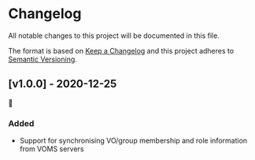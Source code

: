# Changelog

All notable changes to this project will be documented in this file.

The format is based on [Keep a Changelog](https://keepachangelog.com/en/1.0.0/)
and this project adheres to [Semantic Versioning](https://semver.org/spec/v2.0.0.html).


## [v1.0.0] - 2020-12-25
🎄

### Added

- Support for synchronising VO/group membership and role information from VOMS servers
